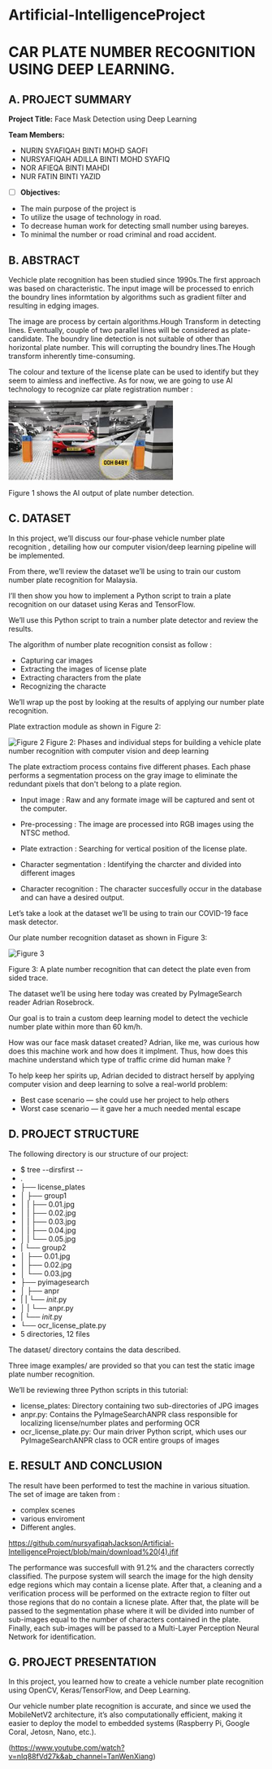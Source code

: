 # Artificial-IntelligenceProject
# CAR PLATE NUMBER RECOGNITION USING DEEP LEARNING. 

## A. PROJECT SUMMARY

**Project Title:** Face Mask Detection using Deep Learning

**Team Members:** 
-   NURIN SYAFIQAH BINTI MOHD SAOFI
- NURSYAFIQAH ADILLA BINTI MOHD SYAFIQ
- NOR AFIEQA BINTI MAHDI
- NUR FATIN BINTI YAZID


- [ ] **Objectives:**
- The main purpose of the project is 
- To utilize the usage of technology in road. 
- To decrease human work for detecting small number using bareyes.
- To minimal the number or road criminal and road accident. 


##  B. ABSTRACT 

Vechicle plate recognition has been studied since 1990s.The first approach was based on characteristic. The input image will be processed to enrich the boundry lines informtation by algorithms such as gradient filter and resulting in edging images. 

The image are process by certain algorithms.Hough Transform in detecting lines. Eventually, couple of two parallel lines will be considered as plate-candidate. The boundry line detection is not suitable of other than horizontal plate number. This will corrupting the boundry lines.The Hough transform inherently time-consuming. 

The colour and texture of the license plate can be used to identify but they seem to aimless and ineffective. 
As for now, we are going to use AI technology to recognize car plate registration number :  

![Coding](https://github.com/nursyafiqahJackson/Artificial-IntelligenceProject/blob/6e1c16d7ed3c9d5c3b4bf23188352611832c0409/download%20(2).jfif)


Figure 1 shows the AI output of plate number detection.


## C.  DATASET

In this project, we’ll discuss our four-phase vehicle number plate recognition , detailing how our computer vision/deep learning pipeline will be implemented.

From there, we’ll review the dataset we’ll be using to train our custom number plate recognition for Malaysia.

I’ll then show you how to implement a Python script to train a plate recognition on our dataset using Keras and TensorFlow.

We’ll use this Python script to train a number plate detector and review the results.

The algorithm of number plate recognition consist as follow : 

- Capturing car images
- Extracting the images of license plate
- Extracting characters from the plate
- Recognizing the characte

We’ll wrap up the post by looking at the results of applying our number plate recognition.


Plate extraction module as shown in Figure 2:

![Figure 2](https://www.google.com/url?sa=i&url=https%3A%2F%2Fwww.sciencedirect.com%2Fscience%2Farticle%2Fpii%2FS0167865519303216&psig=AOvVaw1WoDD7gUYVHV2S4FEz6He9&ust=1618709676149000&source=images&cd=vfe&ved=0CAIQjRxqFwoTCNCQqfSRhPACFQAAAAAdAAAAABAR)
Figure 2: Phases and individual steps for building a vehicle plate number recognition with computer vision and deep learning 

The plate extractiom process contains five different phases. Each phase performs a segmentation process on the gray image to eliminate the redundant pixels that don't belong to a plate region. 

- Input image : Raw and any formate image will be captured and sent ot the computer. 

- Pre-processing : The image are processed into RGB images using the NTSC method. 

- Plate extraction : Searching for vertical position of the license plate.

- Character segmentation : Identifying the charcter and divided into different images

- Character recognition : The character succesfully occur in the database and can have a desired output. 

Let’s take a look at the dataset we’ll be using to train our COVID-19 face mask detector.


Our plate number recognition dataset as shown in Figure 3:

![Figure 3]( https://www.pyimagesearch.com/wp-content/uploads/2020/04/face_mask_detection_dataset.jpg )

Figure 3: A plate number recognition that can detect the plate even from sided trace. 

The dataset we’ll be using here today was created by PyImageSearch reader Adrian Rosebrock.

Our goal is to train a custom deep learning model to detect the vechicle number plate within more than 60 km/h. 

How was our face mask dataset created?
Adrian, like me, was curious how does this machine work and how does it implment. Thus, how does this machine understand which type of traffic crime did human make ? 

To help keep her spirits up, Adrian decided to distract herself by applying computer vision and deep learning to solve a real-world problem:

- Best case scenario — she could use her project to help others
- Worst case scenario — it gave her a much needed mental escape


## D.   PROJECT STRUCTURE

The following directory is our structure of our project:
- $ tree --dirsfirst --
- .
- ├── license_plates
- │   ├── group1
- │   |   ├── 0.01.jpg
- │   |   ├── 0.02.jpg
- │   |   ├── 0.03.jpg
- │   |   ├── 0.04.jpg
- │   |   └── 0.05.jpg
- |   └── group2
- │       ├── 0.01.jpg
- │       ├── 0.02.jpg
- │       └── 0.03.jpg
- ├── pyimagesearch
- │   ├── anpr
- |   |   └── _init_.py
- │   |   └── anpr.py 
- |   └──  _init_.py
- └── ocr_license_plate.py
- 5 directories, 12 files


The dataset/ directory contains the data described.

Three image examples/ are provided so that you can test the static image plate number recognition.

We’ll be reviewing three Python scripts in this tutorial:

- license_plates: Directory containing two sub-directories of JPG images
- anpr.py: Contains the PyImageSearchANPR class responsible for localizing license/number plates and performing OCR
- ocr_license_plate.py: Our main driver Python script, which uses our PyImageSearchANPR class to OCR entire groups of images


## E.  RESULT AND CONCLUSION

The result have been performed to test the machine in various situation. The set of image are taken from :
- complex scenes
- various enviroment
- Different angles. 

https://github.com/nursyafiqahJackson/Artificial-IntelligenceProject/blob/main/download%20(4).jfif

The performance was succesfull with 91.2% and the characters correctly classified. The purpose system will search the image for the high density edge regions which may contain a license plate. After that, a cleaning and a verification process will be performed on the extracte region to filter out those regions that do no contain a licnese plate. After that, the plate will be passed to the segmentation phase where it will be divided into number of sub-images equal to the number of characters contained in the plate. Finally, each sub-images will be passed to a Multi-Layer Perception Neural Network for identification. 


## G.   PROJECT PRESENTATION 

In this project, you learned how to create a vehicle number plate recognition using OpenCV, Keras/TensorFlow, and Deep Learning.


Our vehicle number plate recognition is accurate, and since we used the MobileNetV2 architecture, it’s also computationally efficient, making it easier to deploy the model to embedded systems (Raspberry Pi, Google Coral, Jetosn, Nano, etc.).

(https://www.youtube.com/watch?v=nIq88fVd27k&ab_channel=TanWenXiang)





